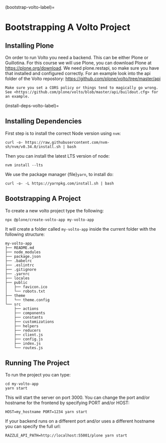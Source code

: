 (bootstrap-volto-label)=

# Bootstrapping A Volto Project

## Installing Plone

On order to run Volto you need a backend.
This can be either Plone or Guillotina.
For this course we will use Plone, you can download Plone at <https://plone.org/download>.
We need plone.restapi, so make sure you have that installed and configured correctly.
For an example look into the api folder of the Volto repostory: <https://github.com/plone/volto/tree/master/api>

```{warning}
Make sure you set a CORS policy or things tend to magically go wrong. See <https://github.com/plone/volto/blob/master/api/buildout.cfg> for an example.
```

(install-deps-volto-label)=

## Installing Dependencies

First step is to install the correct Node version using `nvm`:

```shell
curl -o- https://raw.githubusercontent.com/nvm-sh/nvm/v0.34.0/install.sh | bash
```

Then you can install the latest LTS version of node:

```shell
nvm install --lts
```

We use the package manager {file}`yarn`, to install do:

```shell
curl -o- -L https://yarnpkg.com/install.sh | bash
```

## Bootstrapping A Project

To create a new volto project type the following:

```shell
npx @plone/create-volto-app my-volto-app
```

It will create a folder called `my-volto-app` inside the current folder with the following structure:

```console
my-volto-app
├── README.md
├── node_modules
├── package.json
├── .babelrc
├── .eslintrc
├── .gitignore
├── .yarnrc
├── locales
├── public
│   ├── favicon.ico
│   └── robots.txt
├── theme
│   └── theme.config
└── src
    ├── actions
    ├── components
    ├── constants
    ├── customizations
    ├── helpers
    ├── reducers
    ├── client.js
    ├── config.js
    ├── index.js
    └── routes.js
```

## Running The Project

To run the project you can type:

```shell
cd my-volto-app
yarn start
```

This will start the server on port 3000.
You can change the port and/or hostname for the frontend by specifying PORT and/or HOST:

```shell
HOST=my_hostname PORT=1234 yarn start
```

If your backend runs on a different port and/or uses a different hostname you can specify the full url:

```shell
RAZZLE_API_PATH=http://localhost:55001/plone yarn start
```

